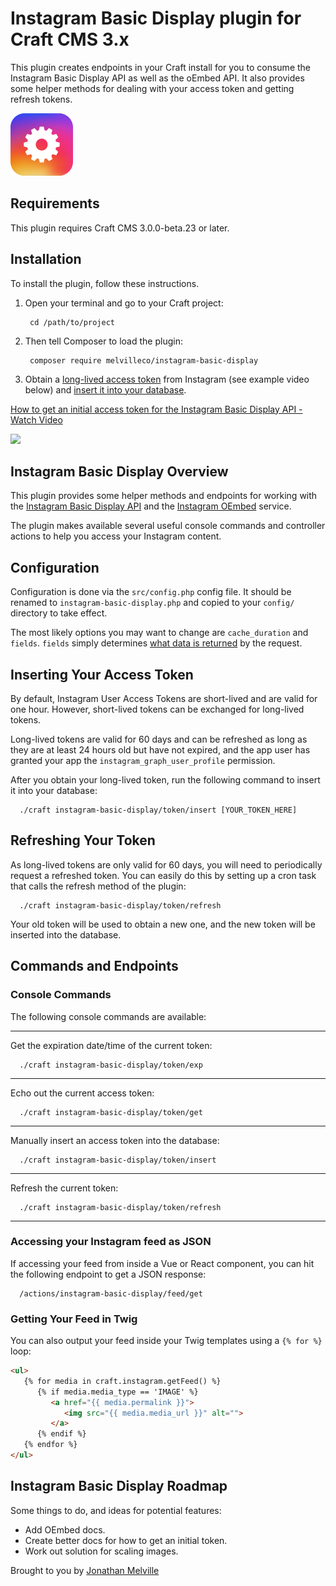 # Instagram Basic Display plugin for Craft CMS 3.x

This plugin creates endpoints in your Craft install for you to consume the Instagram Basic Display API as well as the oEmbed API. It also provides some helper methods for dealing with your access token and getting refresh tokens.

<img width="100" src="https://raw.githubusercontent.com/jonathanmelville/craft-instagram-basic-display/master/resources/img/plugin-logo.png">

## Requirements

This plugin requires Craft CMS 3.0.0-beta.23 or later.

## Installation

To install the plugin, follow these instructions.

1. Open your terminal and go to your Craft project:
   
        cd /path/to/project
   
2. Then tell Composer to load the plugin:

        composer require melvilleco/instagram-basic-display

3. Obtain a [long-lived access token](https://developers.facebook.com/docs/instagram-basic-display-api/guides/long-lived-access-tokens/) from Instagram (see example video below) and [insert it into your database](#inserting-your-access-token).

<a href="https://www.loom.com/share/687cc456759d4fb89772075b77cf64e1"> <p>How to get an initial access token for the Instagram Basic Display API - Watch Video</p> <img style="max-width:300px;" src="https://cdn.loom.com/sessions/thumbnails/687cc456759d4fb89772075b77cf64e1-with-play.gif"> </a>

## Instagram Basic Display Overview

This plugin provides some helper methods and endpoints for working with the [Instagram Basic Display API](https://developers.facebook.com/docs/instagram-basic-display-api/) and the [Instagram OEmbed](https://developers.facebook.com/docs/instagram/oembed) service.

The plugin makes available several useful console commands and controller actions to help you access your Instagram content.

## Configuration

Configuration is done via the `src/config.php` config file. It should be renamed to `instagram-basic-display.php` and copied to your `config/` directory to take effect. 

The most likely options you may want to change are `cache_duration` and `fields`. `fields` simply determines [what data is returned](https://developers.facebook.com/docs/instagram-basic-display-api/reference/media/#fields) by the request. 


## Inserting Your Access Token

By default, Instagram User Access Tokens are short-lived and are valid for one hour. However, short-lived tokens can be exchanged for long-lived tokens.

Long-lived tokens are valid for 60 days and can be refreshed as long as they are at least 24 hours old but have not expired, and the app user has granted your app the `instagram_graph_user_profile` permission.

After you obtain your long-lived token, run the following command to insert it into your database:

      ./craft instagram-basic-display/token/insert [YOUR_TOKEN_HERE]



## Refreshing Your Token

As long-lived tokens are only valid for 60 days, you will need to periodically request a refreshed token. You can easily do this by setting up a cron task that calls the refresh method of the plugin:

      ./craft instagram-basic-display/token/refresh

Your old token will be used to obtain a new one, and the new token will be inserted into the database.

## Commands and Endpoints
### Console Commands
The following console commands are available:

***

Get the expiration date/time of the current token:

      ./craft instagram-basic-display/token/exp

***

Echo out the current access token:

      ./craft instagram-basic-display/token/get

***

Manually insert an access token into the database:

      ./craft instagram-basic-display/token/insert

***

Refresh the current token:

      ./craft instagram-basic-display/token/refresh

***

### Accessing your Instagram feed as JSON
If accessing your feed from inside a Vue or React component, you can hit the following endpoint to get a JSON response:

      /actions/instagram-basic-display/feed/get

### Getting Your Feed in Twig
You can also output your feed inside your Twig templates using a `{% for %}` loop:

```html
<ul>
   {% for media in craft.instagram.getFeed() %}
      {% if media.media_type == 'IMAGE' %}
         <a href="{{ media.permalink }}">
            <img src="{{ media.media_url }}" alt="">
         </a>
      {% endif %}
   {% endfor %}
</ul>
```

## Instagram Basic Display Roadmap

Some things to do, and ideas for potential features:

* Add OEmbed docs.
* Create better docs for how to get an initial token.
* Work out solution for scaling images.

Brought to you by [Jonathan Melville](https://codemdd.io)
